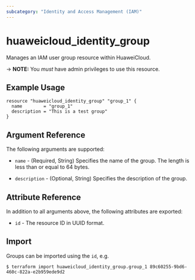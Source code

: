 ```yaml
---
subcategory: "Identity and Access Management (IAM)"
---
```


# huaweicloud_identity_group

Manages an IAM user group resource within HuaweiCloud.

-> **NOTE:** You *must* have admin privileges to use this resource.

## Example Usage

```hcl
resource "huaweicloud_identity_group" "group_1" {
  name        = "group_1"
  description = "This is a test group"
}
```

## Argument Reference

The following arguments are supported:

* `name` - (Required, String) Specifies the name of the group. The length is less than or equal to 64 bytes.

* `description` - (Optional, String) Specifies the description of the group.

## Attribute Reference

In addition to all arguments above, the following attributes are exported:

* `id` - The resource ID in UUID format.

## Import

Groups can be imported using the `id`, e.g.

```
$ terraform import huaweicloud_identity_group.group_1 89c60255-9bd6-460c-822a-e2b959ede9d2
```

